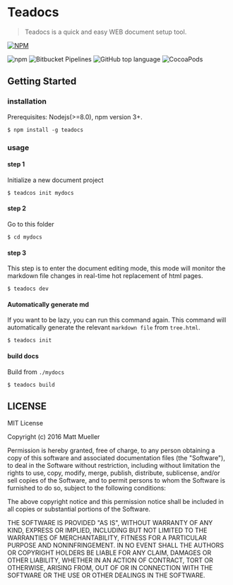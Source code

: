 # Teadocs
> Teadocs is a quick and easy WEB document setup tool.

[![NPM](https://nodei.co/npm/teadocs.png)](https://nodei.co/npm/teadocs/)

![npm](https://img.shields.io/npm/dw/teadocs.svg)
![Bitbucket Pipelines](https://img.shields.io/bitbucket/pipelines/atlassian/adf-builder-javascript.svg)
![GitHub top language](https://img.shields.io/github/languages/top/badges/shields.svg) 
![CocoaPods](https://img.shields.io/cocoapods/l/AFNetworking.svg)

## Getting Started

### installation

Prerequisites: Nodejs(>=8.0), npm version 3+.

```
$ npm install -g teadocs
```

### usage

#### step 1
Initialize a new document project

```
$ teadcos init mydocs
```

#### step 2
Go to this folder

```
$ cd mydocs
```

#### step 3

This step is to enter the document editing mode, this mode will monitor the markdown file changes in real-time hot replacement of html pages.

```
$ teadocs dev
```

#### Automatically generate md
If you want to be lazy, you can run this command again. This command will automatically generate the relevant ``markdown file`` from ``tree.html``.

```
$ teadocs init
```

#### build docs
Build from ``./mydocs``
```
$ teadocs build
```

## LICENSE

MIT License

Copyright (c) 2016 Matt Mueller

Permission is hereby granted, free of charge, to any person obtaining a copy
of this software and associated documentation files (the "Software"), to deal
in the Software without restriction, including without limitation the rights
to use, copy, modify, merge, publish, distribute, sublicense, and/or sell
copies of the Software, and to permit persons to whom the Software is
furnished to do so, subject to the following conditions:

The above copyright notice and this permission notice shall be included in all
copies or substantial portions of the Software.

THE SOFTWARE IS PROVIDED "AS IS", WITHOUT WARRANTY OF ANY KIND, EXPRESS OR
IMPLIED, INCLUDING BUT NOT LIMITED TO THE WARRANTIES OF MERCHANTABILITY,
FITNESS FOR A PARTICULAR PURPOSE AND NONINFRINGEMENT. IN NO EVENT SHALL THE
AUTHORS OR COPYRIGHT HOLDERS BE LIABLE FOR ANY CLAIM, DAMAGES OR OTHER
LIABILITY, WHETHER IN AN ACTION OF CONTRACT, TORT OR OTHERWISE, ARISING FROM,
OUT OF OR IN CONNECTION WITH THE SOFTWARE OR THE USE OR OTHER DEALINGS IN THE
SOFTWARE.